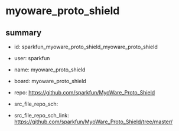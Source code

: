 # myoware_proto_shield
 
## summary 
* id: sparkfun_myoware_proto_shield_myoware_proto_shield
* user: sparkfun
* name: myoware_proto_shield
* board: myoware_proto_shield
* repo: https://github.com/sparkfun/MyoWare_Proto_Shield



* src_file_repo_sch: 
* src_file_repo_sch_link: https://github.com/sparkfun/MyoWare_Proto_Shield/tree/master/




